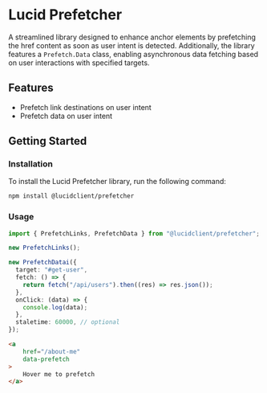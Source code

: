 # Lucid Prefetcher

A streamlined library designed to enhance anchor elements by prefetching the href content as soon as user intent is detected. Additionally, the library features a `Prefetch.Data` class, enabling asynchronous data fetching based on user interactions with specified targets.

## Features

- Prefetch link destinations on user intent
- Prefetch data on user intent

## Getting Started

### Installation

To install the Lucid Prefetcher library, run the following command:

```bash
npm install @lucidclient/prefetcher
```

### Usage

```typescript
import { PrefetchLinks, PrefetchData } from "@lucidclient/prefetcher";

new PrefetchLinks();

new PrefetchDatai({
  target: "#get-user",
  fetch: () => {
    return fetch("/api/users").then((res) => res.json());
  },
  onClick: (data) => {
    console.log(data);
  },
  staletime: 60000, // optional
});
```

```html
<a 
    href="/about-me" 
    data-prefetch
>
    Hover me to prefetch
</a>
```
